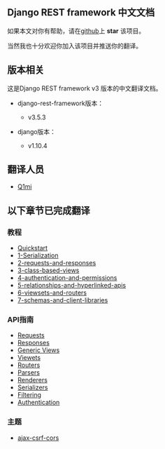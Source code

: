 ## Django REST framework 中文文档

如果本文对你有帮助，请在[github](https://github.com/Q1mi/Django-REST-framework-documentation/tree/master/)上 **star** 该项目。

当然我也十分欢迎你加入该项目并推送你的翻译。

## 版本相关

这是Django REST framework v3 版本的中文翻译文档。

* django-rest-framework版本：

    - v3.5.3

* django版本：

    - v1.10.4

## 翻译人员

* [Q1mi](https://github.com/Q1mi)

## 以下章节已完成翻译

### 教程

* [Quickstart](/tutorial/quickstart_zh.md)
* [1-Serialization](/tutorial/1-serialization_zh.md)
* [2-requests-and-responses](/tutorial/2-requests-and-responses_zh.md)
* [3-class-based-views](/tutorial/3-class-based-views_zh.md)
* [4-authentication-and-permissions](/tutorial/4-authentication-and-permissions_zh.md)
* [5-relationships-and-hyperlinked-apis](/tutorial/5-relationships-and-hyperlinked-apis_zh.md)
* [6-viewsets-and-routers](/tutorial/6-viewsets-and-routers_zh.md)
* [7-schemas-and-client-libraries](/tutorial/7-schemas-and-client-libraries_zh.md)

### API指南

* [Requests](/api-guide/requests_zh.md)
* [Responses](/api-guide/responses_zh.md)
* [Generic Views](/api-guide/generic-views_zh.md)
* [Viewets](/api-guide/viewsets_zh.md)
* [Routers](/api-guide/routers_zh.md)
* [Parsers](/api-guide/parsers_zh.md)
* [Renderers](/api-guide/renderers_zh.md)
* [Serializers](/api-guide/serializers_zh.md)
* [Filtering](/api-guide/filtering_zh.md)
* [Authentication](/api-guide/authentication_zh.md)

### 主题

* [ajax-csrf-cors](/topics/ajax-csrf-cors_zh.md)


